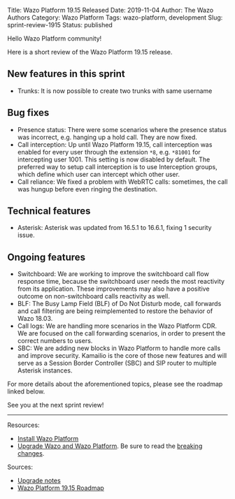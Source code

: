 Title: Wazo Platform 19.15 Released
Date: 2019-11-04
Author: The Wazo Authors
Category: Wazo Platform
Tags: wazo-platform, development
Slug: sprint-review-1915
Status: published

Hello Wazo Platform community!

Here is a short review of the Wazo Platform 19.15 release.

## New features in this sprint

* Trunks: It is now possible to create two trunks with same username

## Bug fixes

* Presence status: There were some scenarios where the presence status was incorrect, e.g. hanging up a hold call. They are now fixed.
* Call interception: Up until Wazo Platform 19.15, call interception was enabled for every user through the extension `*8`, e.g. `*81001` for intercepting user 1001. This setting is now disabled by default. The preferred way to setup call interception is to use Interception groups, which define which user can intercept which other user.
* Call reliance: We fixed a problem with WebRTC calls: sometimes, the call was hungup before even ringing the destination.

## Technical features

* Asterisk: Asterisk was updated from 16.5.1 to 16.6.1, fixing 1 security issue.

## Ongoing features

* Switchboard: We are working to improve the switchboard call flow response time, because the switchboard user needs the most reactivity from its application. These improvements may also have a positive outcome on non-switchboard calls reactivity as well.
* BLF: The Busy Lamp Field (BLF) of Do Not Disturb mode, call forwards and call filtering are being reimplemented to restore the behavior of Wazo 18.03.
* Call logs: We are handling more scenarios in the Wazo Platform CDR. We are focused on the call forwarding scenarios, in order to present the correct numbers to users.
* SBC: We are adding new blocks in Wazo Platform to handle more calls and improve security. Kamailio is the core of those new features and will serve as a Session Border Controller (SBC) and SIP router to multiple Asterisk instances.

For more details about the aforementioned topics, please see the roadmap linked below.

See you at the next sprint review!

---

Resources:

* [Install Wazo Platform](https://wazo-platform.org/install)
* [Upgrade Wazo and Wazo Platform](/uc-doc/upgrade/introduction). Be sure to read the [breaking changes](http://wazo.readthedocs.io/en/wazo-19.15/upgrade/upgrade_notes.html).

Sources:

* [Upgrade notes](/uc-doc/upgrade/upgrade_notes)
* [Wazo Platform 19.15 Roadmap](https://wazo-dev.atlassian.net/secure/ReleaseNote.jspa?projectId=10011&version=10046)
